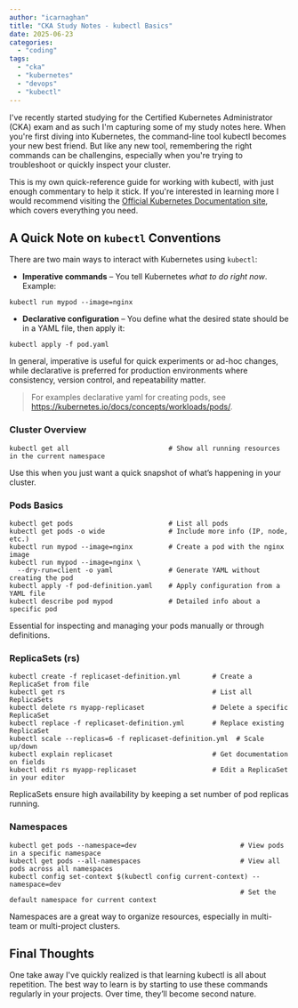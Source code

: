 ```yaml
---
author: "icarnaghan"
title: "CKA Study Notes - kubectl Basics"
date: 2025-06-23
categories: 
  - "coding"
tags: 
  - "cka"
  - "kubernetes"
  - "devops"
  - "kubectl"
---
```


I've recently started studying for the Certified Kubernetes Administrator (CKA) exam and as such I'm capturing some of my study notes here. When you're first diving into Kubernetes, the command-line tool kubectl becomes your new best friend. But like any new tool, remembering the right commands can be challengins, especially when you're trying to troubleshoot or quickly inspect your cluster.

This is my own quick-reference guide for working with kubectl, with just enough commentary to help it stick. If you're interested in learning more I would recommend visiting the [Official Kubernetes Documentation site](https://kubernetes.io/docs/home/), which covers everything you need.

## A Quick Note on `kubectl` Conventions

There are two main ways to interact with Kubernetes using `kubectl`:

- **Imperative commands** – You tell Kubernetes *what to do right now*. Example:
```
kubectl run mypod --image=nginx
```

- **Declarative configuration** – You define what the desired state should be in a YAML file, then apply it:

```
kubectl apply -f pod.yaml
```

In general, imperative is useful for quick experiments or ad-hoc changes, while declarative is preferred for production environments where consistency, version control, and repeatability matter. 

> For examples declarative yaml  for creating pods, see https://kubernetes.io/docs/concepts/workloads/pods/.

### Cluster Overview
```
kubectl get all                         # Show all running resources in the current namespace
```

Use this when you just want a quick snapshot of what’s happening in your cluster.

### Pods Basics
```
kubectl get pods                        # List all pods
kubectl get pods -o wide                # Include more info (IP, node, etc.)
kubectl run mypod --image=nginx         # Create a pod with the nginx image
kubectl run mypod --image=nginx \
  --dry-run=client -o yaml              # Generate YAML without creating the pod
kubectl apply -f pod-definition.yaml    # Apply configuration from a YAML file
kubectl describe pod mypod              # Detailed info about a specific pod
```

Essential for inspecting and managing your pods manually or through definitions.

### ReplicaSets (rs)

```
kubectl create -f replicaset-definition.yml        # Create a ReplicaSet from file
kubectl get rs                                     # List all ReplicaSets
kubectl delete rs myapp-replicaset                 # Delete a specific ReplicaSet
kubectl replace -f replicaset-definition.yml       # Replace existing ReplicaSet
kubectl scale --replicas=6 -f replicaset-definition.yml  # Scale up/down
kubectl explain replicaset                         # Get documentation on fields
kubectl edit rs myapp-replicaset                   # Edit a ReplicaSet in your editor
```

ReplicaSets ensure high availability by keeping a set number of pod replicas running.

### Namespaces

```
kubectl get pods --namespace=dev                          # View pods in a specific namespace
kubectl get pods --all-namespaces                         # View all pods across all namespaces
kubectl config set-context $(kubectl config current-context) --namespace=dev
                                                          # Set the default namespace for current context
```

Namespaces are a great way to organize resources, especially in multi-team or multi-project clusters.

## Final Thoughts

One take away I've quickly realized is that learning kubectl is all about repetition. The best way to learn is by starting to use these commands regularly in your projects. Over time, they’ll become second nature.
